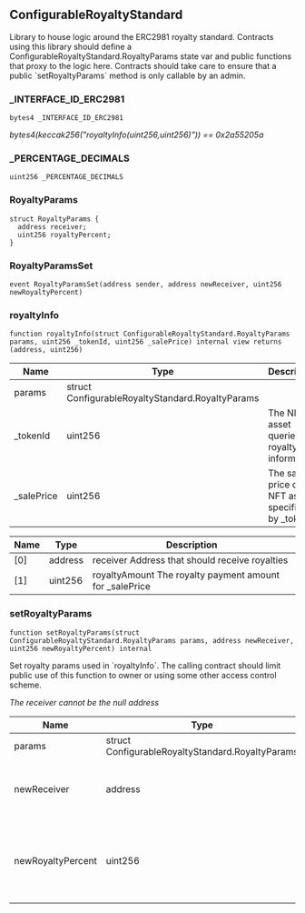 ## ConfigurableRoyaltyStandard

Library to house logic around the ERC2981 royalty standard. Contracts
  using this library should define a ConfigurableRoyaltyStandard.RoyaltyParams
  state var and public functions that proxy to the logic here. Contracts should
  take care to ensure that a public &#x60;setRoyaltyParams&#x60; method is only callable
  by an admin.

### _INTERFACE_ID_ERC2981

```solidity
bytes4 _INTERFACE_ID_ERC2981
```

_bytes4(keccak256(&quot;royaltyInfo(uint256,uint256)&quot;)) &#x3D;&#x3D; 0x2a55205a_

### _PERCENTAGE_DECIMALS

```solidity
uint256 _PERCENTAGE_DECIMALS
```

### RoyaltyParams

```solidity
struct RoyaltyParams {
  address receiver;
  uint256 royaltyPercent;
}
```

### RoyaltyParamsSet

```solidity
event RoyaltyParamsSet(address sender, address newReceiver, uint256 newRoyaltyPercent)
```

### royaltyInfo

```solidity
function royaltyInfo(struct ConfigurableRoyaltyStandard.RoyaltyParams params, uint256 _tokenId, uint256 _salePrice) internal view returns (address, uint256)
```

| Name | Type | Description |
| ---- | ---- | ----------- |
| params | struct ConfigurableRoyaltyStandard.RoyaltyParams |  |
| _tokenId | uint256 | The NFT asset queried for royalty information |
| _salePrice | uint256 | The sale price of the NFT asset specified by _tokenId |

| Name | Type | Description |
| ---- | ---- | ----------- |
| [0] | address | receiver Address that should receive royalties |
| [1] | uint256 | royaltyAmount The royalty payment amount for _salePrice |

### setRoyaltyParams

```solidity
function setRoyaltyParams(struct ConfigurableRoyaltyStandard.RoyaltyParams params, address newReceiver, uint256 newRoyaltyPercent) internal
```

Set royalty params used in &#x60;royaltyInfo&#x60;. The calling contract should limit
  public use of this function to owner or using some other access control scheme.

_The receiver cannot be the null address_

| Name | Type | Description |
| ---- | ---- | ----------- |
| params | struct ConfigurableRoyaltyStandard.RoyaltyParams |  |
| newReceiver | address | The new address which should receive royalties. See &#x60;receiver&#x60;. |
| newRoyaltyPercent | uint256 | The new percent of &#x60;salePrice&#x60; that should be taken for royalties.   See &#x60;royaltyPercent&#x60;. |

